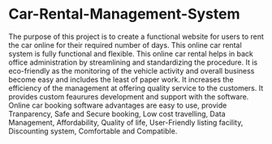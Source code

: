 # Car-Rental-Management-System

The purpose of this project is to create a functional website for users to rent the car online for their required number of days. This online car rental system is fully functional and flexible. This online car rental helps in back office administration by streamlining and standardizing the procedure. It is eco-friendly as the monitoring of the vehicle activity and overall business become easy and includes the least of paper work. It increases the efficiency of the management at offering quality service to the customers. It provides custom feaurures development and support with the software. Online car booking software advantages are easy to use, provide Tranparency, Safe and Secure booking, Low cost travelling, Data Management, Affordability, Quality of life, User-Friendly listing facility, Discounting system, Comfortable and Compatible. 

